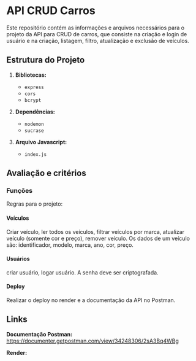 # API CRUD Carros

Este repositório contém as informações e arquivos necessários para o projeto da API para CRUD de carros, que consiste na criação e login de usuário e na criação, listagem, filtro, atualização e exclusão de veículos.

## Estrutura do Projeto

1. **Bibliotecas:**
    - `express`
    - `cors`
    - `bcrypt`

2. **Dependências:**
    - `nodemon`
    - `sucrase`

3. **Arquivo Javascript:**
    - `index.js`

## Avaliação e critérios

### Funções
Regras para o projeto:

#### Veículos
Criar veículo, ler todos os veículos, filtrar veículos por marca, atualizar veículo (somente cor e preço), remover veículo.
Os dados de um veículo são: identificador, modelo, marca, ano, cor, preço.

#### Usuários
criar usuário, logar usuário. A senha deve ser criptografada.

#### Deploy
Realizar o deploy no render e a documentação da API no Postman.

## Links

**Documentação Postman:**
https://documenter.getpostman.com/view/34248306/2sA3Bq4WBg

**Render:**
